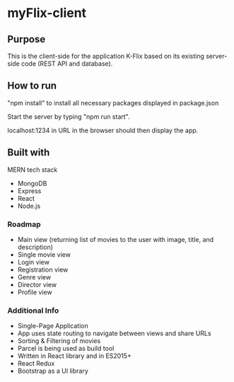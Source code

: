 # myFlix-client

## Purpose
This is the client-side for the application K-Flix based on its existing server-side code (REST API and database).

## How to run
"npm install" to install all necessary packages displayed in package.json

Start the server by typing "npm run start".

localhost:1234 in URL in the browser should then display the app. 

## Built with
MERN tech stack
- MongoDB
- Express
- React
- Node.js

### Roadmap
- Main view (returning list of movies to the user with image, title, and description)
- Single movie view 
- Login view
- Registration view
- Genre view
- Director view
- Profile view

### Additional Info
- Single-Page Application
- App uses state routing to navigate between views and share URLs
- Sorting & Filtering of movies
- Parcel is being used as build tool
- Written in React library and in ES2015+
- React Redux
- Bootstrap as a UI library